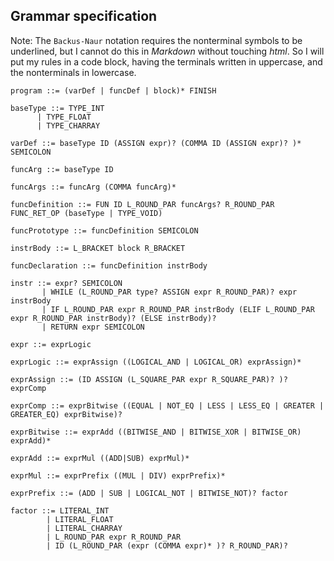 ## Grammar specification

Note: The `Backus-Naur` notation requires the nonterminal symbols to be underlined, but I cannot do this in *Markdown* without touching _html_. So I will put my rules in a code block, having the terminals written in uppercase, and the nonterminals in lowercase.

```
program ::= (varDef | funcDef | block)* FINISH

baseType ::= TYPE_INT
      | TYPE_FLOAT
      | TYPE_CHARRAY

varDef ::= baseType ID (ASSIGN expr)? (COMMA ID (ASSIGN expr)? )* SEMICOLON 

funcArg ::= baseType ID

funcArgs ::= funcArg (COMMA funcArg)*

funcDefinition ::= FUN ID L_ROUND_PAR funcArgs? R_ROUND_PAR FUNC_RET_OP (baseType | TYPE_VOID)

funcPrototype ::= funcDefinition SEMICOLON

instrBody ::= L_BRACKET block R_BRACKET

funcDeclaration ::= funcDefinition instrBody

instr ::= expr? SEMICOLON
       | WHILE (L_ROUND_PAR type? ASSIGN expr R_ROUND_PAR)? expr instrBody
       | IF L_ROUND_PAR expr R_ROUND_PAR instrBody (ELIF L_ROUND_PAR expr R_ROUND_PAR instrBody)? (ELSE instrBody)?
       | RETURN expr SEMICOLON

expr ::= exprLogic

exprLogic ::= exprAssign ((LOGICAL_AND | LOGICAL_OR) exprAssign)*

exprAssign ::= (ID ASSIGN (L_SQUARE_PAR expr R_SQUARE_PAR)? )? exprComp

exprComp ::= exprBitwise ((EQUAL | NOT_EQ | LESS | LESS_EQ | GREATER | GREATER_EQ) exprBitwise)?

exprBitwise ::= exprAdd ((BITWISE_AND | BITWISE_XOR | BITWISE_OR) exprAdd)*

exprAdd ::= exprMul ((ADD|SUB) exprMul)*

exprMul ::= exprPrefix ((MUL | DIV) exprPrefix)*

exprPrefix ::= (ADD | SUB | LOGICAL_NOT | BITWISE_NOT)? factor

factor ::= LITERAL_INT
        | LITERAL_FLOAT
        | LITERAL_CHARRAY
        | L_ROUND_PAR expr R_ROUND_PAR
        | ID (L_ROUND_PAR (expr (COMMA expr)* )? R_ROUND_PAR)?

```

